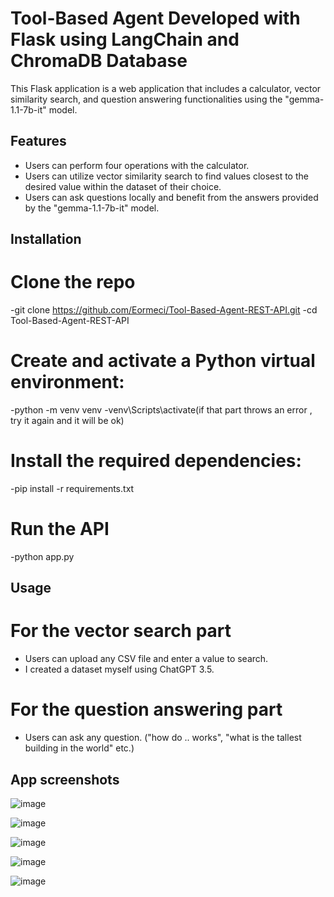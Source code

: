 # Tool-Based Agent Developed with Flask using LangChain and ChromaDB Database

This Flask application is a web application that includes a calculator, vector similarity search, and question answering functionalities using the "gemma-1.1-7b-it" model.

## Features
- Users can perform four operations with the calculator.
- Users can utilize vector similarity search to find values closest to the desired value within the dataset of their choice.
- Users can ask questions locally and benefit from the answers provided by the "gemma-1.1-7b-it" model.

## Installation
# Clone the repo
-git clone https://github.com/Eormeci/Tool-Based-Agent-REST-API.git
-cd Tool-Based-Agent-REST-API
# Create and activate a Python virtual environment:
-python -m venv venv
-venv\Scripts\activate(if that part throws an error , try it again and it will be ok)
# Install the required dependencies:
-pip install -r requirements.txt
# Run the API
-python app.py

## Usage
# For the vector search part
- Users can upload any CSV file and enter a value to search.
- I created a dataset myself using ChatGPT 3.5.
# For the question answering part
- Users can ask any question. ("how do .. works", "what is the tallest building in the world" etc.)

## App screenshots
![image](https://github.com/Eormeci/Tool-Based-Agent-REST-API/assets/121257630/64f9ca99-df51-4e0c-8d95-9f491e667d6b)

![image](https://github.com/Eormeci/Tool-Based-Agent-REST-API/assets/121257630/80e36c7a-c1b7-4885-a6d6-3068eb047908)

![image](https://github.com/Eormeci/Tool-Based-Agent-REST-API/assets/121257630/fc99df62-d161-47aa-8239-fc2eb4b7a3d5)

![image](https://github.com/Eormeci/Tool-Based-Agent-REST-API/assets/121257630/efdb9580-6cbd-41cb-977f-fa1808ca4fb2)

![image](https://github.com/Eormeci/Tool-Based-Agent-REST-API/assets/121257630/81f74e5a-a8be-46c1-ba95-e66eb4360e5c)




